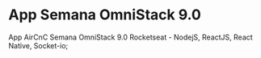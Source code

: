 # App Semana OmniStack 9.0
App AirCnC Semana OmniStack 9.0 Rocketseat - NodejS, ReactJS, React Native, Socket-io; 
